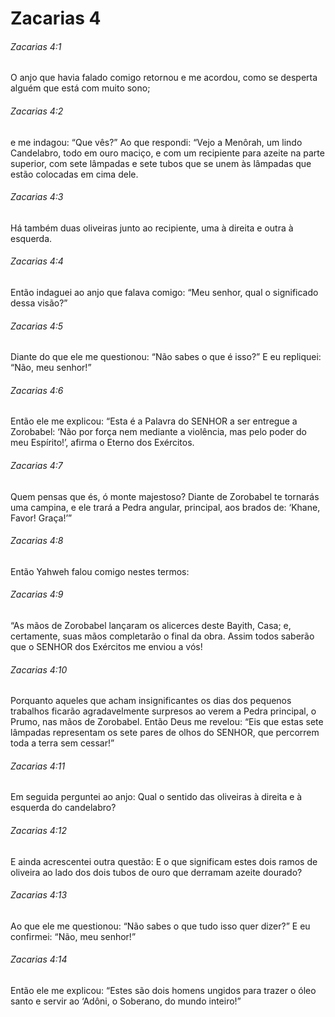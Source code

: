 # Zacarias 4

###### Zacarias 4:1

O anjo que havia falado comigo retornou e me acordou, como se desperta alguém que está com muito sono;

###### Zacarias 4:2

e me indagou: “Que vês?” Ao que respondi: “Vejo a Menôrah, um lindo Candelabro, todo em ouro maciço, e com um recipiente para azeite na parte superior, com sete lâmpadas e sete tubos que se unem às lâmpadas que estão colocadas em cima dele.

###### Zacarias 4:3

Há também duas oliveiras junto ao recipiente, uma à direita e outra à esquerda.

###### Zacarias 4:4

Então indaguei ao anjo que falava comigo: “Meu senhor, qual o significado dessa visão?”

###### Zacarias 4:5

Diante do que ele me questionou: “Não sabes o que é isso?” E eu repliquei: “Não, meu senhor!”

###### Zacarias 4:6

Então ele me explicou: “Esta é a Palavra do SENHOR a ser entregue a Zorobabel: ‘Não por força nem mediante a violência, mas pelo poder do meu Espírito!’, afirma o Eterno dos Exércitos.

###### Zacarias 4:7

Quem pensas que és, ó monte majestoso? Diante de Zorobabel te tornarás uma campina, e ele trará a Pedra angular, principal, aos brados de: ‘Khane, Favor! Graça!’”

###### Zacarias 4:8

Então Yahweh falou comigo nestes termos:

###### Zacarias 4:9

“As mãos de Zorobabel lançaram os alicerces deste Bayith, Casa; e, certamente, suas mãos completarão o final da obra. Assim todos saberão que o SENHOR dos Exércitos me enviou a vós!

###### Zacarias 4:10

Porquanto aqueles que acham insignificantes os dias dos pequenos trabalhos ficarão agradavelmente surpresos ao verem a Pedra principal, o Prumo, nas mãos de Zorobabel. Então Deus me revelou: “Eis que estas sete lâmpadas representam os sete pares de olhos do SENHOR, que percorrem toda a terra sem cessar!”

###### Zacarias 4:11

Em seguida perguntei ao anjo: Qual o sentido das oliveiras à direita e à esquerda do candelabro?

###### Zacarias 4:12

E ainda acrescentei outra questão: E o que significam estes dois ramos de oliveira ao lado dos dois tubos de ouro que derramam azeite dourado?

###### Zacarias 4:13

Ao que ele me questionou: “Não sabes o que tudo isso quer dizer?” E eu confirmei: “Não, meu senhor!”

###### Zacarias 4:14

Então ele me explicou: “Estes são dois homens ungidos para trazer o óleo santo e servir ao ‘Adôni, o Soberano, do mundo inteiro!”


